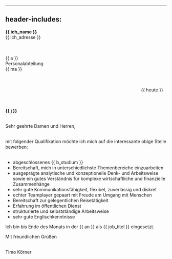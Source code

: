 
---
header-includes: <script src="../js.js" id=spr data-name=de></script><script src="../ags.js"></script>
---

**<span class=tem>{{ ich_name }}</apan>**  
<span class=tem>{{ ich_adresse }}</span>  
&nbsp;  
&nbsp;

<span class=tem_ag>{{ a }}</span>  
Personalabteilung  
<span class=tem_ag>{{ ma }}</span>  
&nbsp;  
&nbsp;

&emsp;&emsp;&emsp;&emsp;&emsp;&emsp;&emsp;&emsp;&emsp;&emsp;&emsp;&emsp;&emsp;&emsp;&emsp;&emsp;&emsp;&emsp;&emsp;&emsp;&emsp;&emsp;&emsp;&emsp;&emsp;&emsp;&emsp;&emsp;&emsp;&emsp; <span class=tem>{{ heute }}</span>  
&nbsp;  
&nbsp;

**<span class=tem_ag>{{ j }}</span>**    
&nbsp;  

Sehr geehrte Damen und Herren,

&nbsp;   
mit folgender Qualifikation möchte ich mich auf die interessante obige Stelle bewerben:  
&nbsp;

- abgeschlossenes <span class=tem>{{ b_studium }}</span>
- Bereitschaft, mich in unterschiedlichste Themenbereiche einzuarbeiten
- ausgeprägte analytische und konzeptionelle Denk- und Arbeitsweise sowie ein gutes Verständnis für komplexe wirtschaftliche und finanzielle Zusammenhänge
- sehr gute Kommunikationsfähigkeit, flexibel, zuverlässig und diskret
- echter Teamplayer gepaart mit Freude am Umgang mit Menschen
- Bereitschaft zur gelegentlichen Reisetätigkeit
- Erfahrung im öffentlichen Dienst
- strukturierte und selbstständige Arbeitsweise
- sehr gute Englischkenntnisse
&nbsp;

Ich bin bis Ende des Monats in der <span class=tem>{{ an }}</span> als <span class=tem>{{ job_titel }}</span> eingesetzt.
&nbsp;

Mit freundlichen Grüßen  
&nbsp;

Timo Körner
